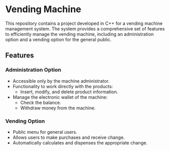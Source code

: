 # Vending Machine

This repository contains a project developed in C++ for a vending machine management system. The system provides a comprehensive set of features to efficiently manage the vending machine, including an administration option and a vending option for the general public.

## Features

### Administration Option
- Accessible only by the machine administrator.
- Functionality to work directly with the products:
  - Insert, modify, and delete product information.
- Manage the electronic wallet of the machine:
  - Check the balance.
  - Withdraw money from the machine.

### Vending Option
- Public menu for general users.
- Allows users to make purchases and receive change.
- Automatically calculates and dispenses the appropriate change.
